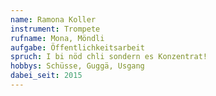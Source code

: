 ```yaml
---
name: Ramona Koller
instrument: Trompete
rufname: Mona, Möndli
aufgabe: Öffentlichkeitsarbeit
spruch: I bi nöd chli sondern es Konzentrat!
hobbys: Schüsse, Guggä, Usgang
dabei_seit: 2015
---
```

